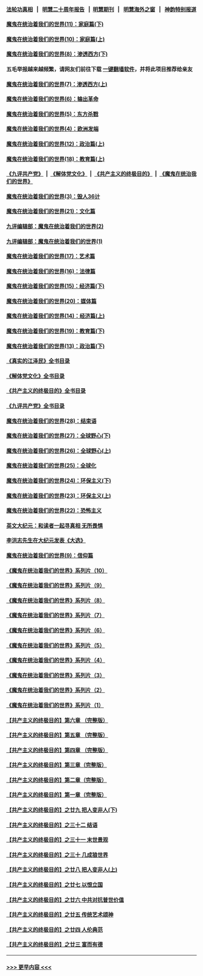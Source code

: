 #### [法轮功真相](https://github.com/gfw-breaker/truth/blob/master/README.md?t=0) &nbsp;&nbsp;|&nbsp;&nbsp; [明慧二十周年报告](https://github.com/gfw-breaker/mh-reports/blob/master/README.md?t=0) &nbsp;&nbsp;|&nbsp;&nbsp;[明慧期刊](https://github.com/gfw-breaker/mh-qikan) &nbsp;&nbsp;|&nbsp;&nbsp; [明慧海外之窗](https://github.com/gfw-breaker/mh-news/blob/master/README.md?t=0) &nbsp;&nbsp;|&nbsp;&nbsp; [神韵特别报道](https://github.com/gfw-breaker/mh-news/blob/master/shenyun.md?t=0)
#### [魔鬼在统治着我们的世界(11)：家庭篇(下)](../pages/nsc422/n10440961.md?t=11290801) 
#### [魔鬼在统治着我们的世界(10)：家庭篇(上)](../pages/nsc422/n10435448.md?t=11290801) 
#### [魔鬼在统治着我们的世界(8)：渗透西方(下)](../pages/nsc422/n10429603.md?t=11290801) 
#### 五毛举报越来越频繁，请网友们前往下载 [一键翻墙软件](https://github.com/gfw-breaker/ssr-accounts)，并将此项目推荐给亲友
#### [魔鬼在统治着我们的世界(7)：渗透西方(上)](../pages/nsc422/n10426013.md?t=11290801) 
#### [魔鬼在统治着我们的世界(6)：输出革命](../pages/nsc422/n10421536.md?t=11290801) 
#### [魔鬼在统治着我们的世界(5)：东方杀戮](../pages/nsc422/n10417707.md?t=11290801) 
#### [魔鬼在统治着我们的世界(4)：欧洲发端](../pages/nsc422/n10414890.md?t=11290801) 
#### [魔鬼在统治着我们的世界(12)：政治篇(上)](../pages/nsc422/n10444576.md?t=11290801) 
#### [魔鬼在统治着我们的世界(18)：教育篇(上)](../pages/nsc422/n10526970.md?t=11290801) 
#### [《九评共产党》](https://github.com/begood0513/9ping.md/blob/master/README.md) &nbsp;|&nbsp; [《解体党文化》](../../../../jtdwh.md/blob/master/README.md)  &nbsp;|&nbsp; [《共产主义的终极目的》](../../../../gczydzjmd.md/blob/master/README.md) &nbsp;|&nbsp; [《魔鬼在统治我们的世界》](../../../../mgztzwmdsj.md/blob/master/README.md) 
#### [魔鬼在统治着我们的世界(3)：毁人36计](../pages/nsc422/n10411583.md?t=11290801) 
#### [魔鬼在统治着我们的世界(21)：文化篇](../pages/nsc422/n10597706.md?t=11290801) 
#### [九评编辑部：魔鬼在统治着我们的世界(2)](../pages/nsc422/n10410036.md?t=11290801) 
#### [九评编辑部：魔鬼在统治着我们的世界(1)](../pages/nsc422/n10406825.md?t=11290801) 
#### [魔鬼在统治着我们的世界(17)：艺术篇](../pages/nsc422/n10499093.md?t=11290801) 
#### [魔鬼在统治着我们的世界(16)：法律篇](../pages/nsc422/n10485969.md?t=11290801) 
#### [魔鬼在统治着我们的世界(15)：经济篇(下)](../pages/nsc422/n10469975.md?t=11290801) 
#### [魔鬼在统治着我们的世界(20)：媒体篇](../pages/nsc422/n10586579.md?t=11290801) 
#### [魔鬼在统治着我们的世界(14)：经济篇(上)](../pages/nsc422/n10457370.md?t=11290801) 
#### [魔鬼在统治着我们的世界(19)：教育篇(下)](../pages/nsc422/n10564808.md?t=11290801) 
#### [魔鬼在统治着我们的世界(13)：政治篇(下)](../pages/nsc422/n10448270.md?t=11290801) 
#### [《真实的江泽民》全书目录](../pages/nsc422/n13721399.md?t=11290801) 
#### [《解体党文化》全书目录](../pages/nsc422/n13721157.md?t=11290801) 
#### [《共产主义的终极目的》全书目录](../pages/nsc422/n13721048.md?t=11290801) 
#### [《九评共产党》全书目录](../pages/nsc422/n13708085.md?t=11290801) 
#### [魔鬼在统治着我们的世界(28)：结束语](../pages/nsc422/n10936246.md?t=11290801) 
#### [魔鬼在统治着我们的世界(27)：全球野心(下)](../pages/nsc422/n10928319.md?t=11290801) 
#### [魔鬼在统治着我们的世界(26)：全球野心(上)](../pages/nsc422/n10900318.md?t=11290801) 
#### [魔鬼在统治着我们的世界(25)：全球化](../pages/nsc422/n10788205.md?t=11290801) 
#### [魔鬼在统治着我们的世界(24)：环保主义(下)](../pages/nsc422/n10695307.md?t=11290801) 
#### [魔鬼在统治着我们的世界(23)：环保主义(上)](../pages/nsc422/n10688613.md?t=11290801) 
#### [魔鬼在统治着我们的世界(22)：恐怖主义](../pages/nsc422/n10614727.md?t=11290801) 
#### [英文大纪元：和读者一起寻真相 无所畏惧](../pages/nsc422/n12542027.md?t=11290801) 
#### [李洪志先生在大纪元发表《大选》](../pages/nsc422/n12534746.md?t=11290801) 
#### [魔鬼在统治着我们的世界(9)：信仰篇](../pages/nsc422/n10432159.md?t=11290801) 
#### [《魔鬼在统治着我们的世界》系列片（10）](../pages/nsc422/n12292670.md?t=11290801) 
#### [《魔鬼在统治着我们的世界》系列片（9）](../pages/nsc422/n12290859.md?t=11290801) 
#### [《魔鬼在统治着我们的世界》系列片（8）](../pages/nsc422/n12287445.md?t=11290801) 
#### [《魔鬼在统治着我们的世界》系列片（7）](../pages/nsc422/n12283425.md?t=11290801) 
#### [《魔鬼在统治着我们的世界》系列片（6）](../pages/nsc422/n12282314.md?t=11290801) 
#### [《魔鬼在统治着我们的世界》系列片（5）](../pages/nsc422/n12281419.md?t=11290801) 
#### [《魔鬼在统治着我们的世界》系列片（4）](../pages/nsc422/n12274024.md?t=11290801) 
#### [《魔鬼在统治着我们的世界》系列片（3）](../pages/nsc422/n12271322.md?t=11290801) 
#### [《魔鬼在统治着我们的世界》系列片（2）](../pages/nsc422/n12269049.md?t=11290801) 
#### [《魔鬼在统治着我们的世界》系列片（1）](../pages/nsc422/n12267575.md?t=11290801) 
#### [【共产主义的终极目的】第六章 （完整版）](../pages/nsc422/n11428913.md?t=11290801) 
#### [【共产主义的终极目的】第五章 （完整版）](../pages/nsc422/n11428912.md?t=11290801) 
#### [【共产主义的终极目的】第四章 （完整版）](../pages/nsc422/n11428907.md?t=11290801) 
#### [【共产主义的终极目的】第三章（完整版）](../pages/nsc422/n11428848.md?t=11290801) 
#### [【共产主义的终极目的】第二章（完整版）](../pages/nsc422/n11428831.md?t=11290801) 
#### [【共产主义的终极目的】第一章（完整版）](../pages/nsc422/n11417651.md?t=11290801) 
#### [【共产主义的终极目的】之廿九 把人变非人(下)](../pages/nsc422/n11344140.md?t=11290801) 
#### [【共产主义的终极目的】之三十二 结语](../pages/nsc422/n11360535.md?t=11290801) 
#### [【共产主义的终极目的】之三十一 末世景观](../pages/nsc422/n11351129.md?t=11290801) 
#### [【共产主义的终极目的】之三十 几成狼世界](../pages/nsc422/n11348280.md?t=11290801) 
#### [【共产主义的终极目的】之廿八 把人变非人(上)](../pages/nsc422/n11340492.md?t=11290801) 
#### [【共产主义的终极目的】之廿七 以恨立国](../pages/nsc422/n11336944.md?t=11290801) 
#### [【共产主义的终极目的】之廿六 中共对抗普世价值](../pages/nsc422/n11324785.md?t=11290801) 
#### [【共产主义的终极目的】之廿五 传统艺术颂神](../pages/nsc422/n11296396.md?t=11290801) 
#### [【共产主义的终极目的】之廿四 人伦典范](../pages/nsc422/n11296397.md?t=11290801) 
#### [【共产主义的终极目的】之廿三 富而有德](../pages/nsc422/n11283598.md?t=11290801) 

----
#### [ >>> 更早内容 <<< ](../indexes/nsc422-earlier.md)

